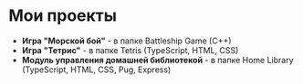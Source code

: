 # Мои проекты

- **Игра "Морской бой"** - в папке Battleship Game (C++)
- **Игра "Тетрис"** - в папке Tetris (TypeScript, HTML, CSS)
- **Модуль управления домашней библиотекой** - в папке Home Library (TypeScript, HTML, CSS, Pug, Express)
